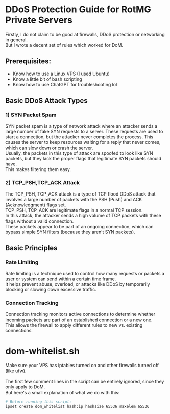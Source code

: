 # DDoS Protection Guide for RotMG Private Servers

Firstly, I do not claim to be good at firewalls, DDoS protection or networking in general. <br/>
But I wrote a decent set of rules which worked for DoM.

## Prerequisites:
* Know how to use a Linux VPS (I used Ubuntu)
* Know a little bit of bash scripting
* Know how to use ChatGPT for troubleshooting lol

## Basic DDoS Attack Types
### 1) SYN Packet Spam
SYN packet spam is a type of network attack where an attacker sends a large number of fake SYN requests to a server. These requests are used to start a connection, but the attacker never completes the process. This causes the server to keep resources waiting for a reply that never comes, which can slow down or crash the server. <br>
Usually, the packets in this type of attack are spoofed to look like SYN packets, but they lack the proper flags that legitimate SYN packets should have.<br>
This makes filtering them easy.

### 2) TCP_PSH,TCP_ACK Attack
The TCP_PSH, TCP_ACK attack is a type of TCP flood DDoS attack that involves a large number of packets with the PSH (Push) and ACK (Acknowledgment) flags set. <br>
TCP_PSH, TCP_ACK are legitimate flags in a normal TCP session. <br>
In this attack, the attacker sends a high volume of TCP packets with these flags without a valid connection. <br>
These packets appear to be part of an ongoing connection, which can bypass simple SYN filters (because they aren’t SYN packets). <br>

## Basic Principles

### Rate Limiting
Rate limiting is a technique used to control how many requests or packets a user or system can send within a certain time frame. <br>
It helps prevent abuse, overload, or attacks like DDoS by temporarily blocking or slowing down excessive traffic.

### Connection Tracking
Connection tracking monitors active connections to determine whether incoming packets are part of an established connection or a new one. <br>
This allows the firewall to apply different rules to new vs. existing connections.

# dom-whitelist.sh
Make sure your VPS has iptables turned on and other firewalls turned off (like ufw).<br>
<br>
The first few comment lines in the script can be entirely ignored, since they only apply to DoM.<br>
But here's a small explanation of what we do with this:<br>
```bash
# Before running this script:
ipset create dom_whitelist hash:ip hashsize 65536 maxelem 65536
```
